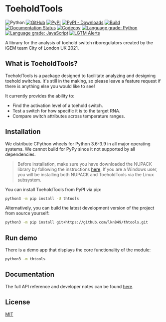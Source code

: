 # ToeholdTools
![Python](https://img.shields.io/pypi/pyversions/thtools?style=flat-square)
[![GitHub](https://img.shields.io/github/license/lkn849/thtools?style=flat-square)](https://github.com/lkn849/thtools/blob/master/LICENSE)
[![PyPI](https://img.shields.io/pypi/v/thtools?style=flat-square)](https://pypi.org/project/thtools/)
[![PyPI - Downloads](https://img.shields.io/pypi/dm/thtools?style=flat-square)](https://pypistats.org/packages/thtools)
[![Build](https://img.shields.io/github/workflow/status/lkn849/thtools/Build?style=flat-square)](https://github.com/lkn849/thtools/actions/workflows/autowheel.yml)
[![Documentation Status](https://img.shields.io/readthedocs/thtools?style=flat-square)](https://thtools.readthedocs.io/)
[![Codecov](https://img.shields.io/codecov/c/github/lkn849/thtools?style=flat-square)](https://codecov.io/gh/lkn849/thtools/)
[![Language grade: Python](https://img.shields.io/lgtm/grade/python/g/lkn849/thtools.svg?logo=lgtm&style=flat-square)](https://lgtm.com/projects/g/lkn849/thtools/context:python)
[![Language grade: JavaScript](https://img.shields.io/lgtm/grade/javascript/g/lkn849/thtools.svg?logo=lgtm&style=flat-square)](https://lgtm.com/projects/g/lkn849/thtools/context:javascript)
[![LGTM Alerts](https://img.shields.io/lgtm/alerts/github/lkn849/thtools?style=flat-square)](https://lgtm.com/projects/g/lkn849/thtools/)

A library for the analysis of toehold switch riboregulators created by the iGEM team City of London UK 2021.
## What is ToeholdTools?
ToeholdTools is a package designed to facilitate analyzing and designing toehold switches.
It's still in the making, so please leave a feature request
if there is anything else you would like to see!

It currently provides the ability to:
- Find the activation level of a toehold switch.
- Test a switch for how specific it is to the target RNA.
- Compare switch attributes across temperature ranges.
## Installation
We distribute CPython wheels for Python 3.6-3.9 in all major operating systems.
We cannot build for PyPy since it not supported by all dependencies.

>Before installation, make sure you have downloaded the NUPACK library by following the instructions
[here](https://piercelab-caltech.github.io/nupack-docs/start/#installation-requirements).
>If you are a Windows user, you will be installing both NUPACK and ToeholdTools via the Linux subsystem.

You can install ToeholdTools from PyPI via pip:
```bash
python3 -m pip install -U thtools
```

Alternatively, you can build the latest development version of the project from source yourself:
```bash
python3 -m pip install git+https://github.com/lkn849/thtools.git
```

## Run demo
There is a demo app that displays the core functionality of the module:
```bash
python3 -m thtools
```

## Documentation
The full API reference and developer notes can be found [here](https://thtools.readthedocs.io).

## License
[MIT](https://github.com/lkn849/thtools/blob/master/LICENSE)